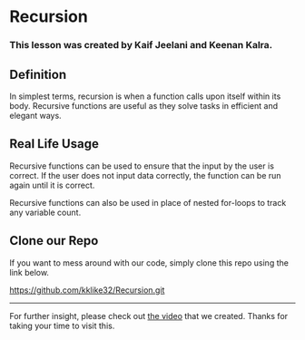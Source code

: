 # Recursion

### This lesson was created by Kaif Jeelani and Keenan Kalra.

## Definition
In simplest terms, recursion is when a function calls upon itself within its body.
Recursive functions are useful as they solve tasks in efficient and elegant ways.

## Real Life Usage
Recursive functions can be used to ensure that the input by the user is correct.
If the user does not input data correctly, the function can be run again until it is correct.

Recursive functions can also be used in place of nested for-loops to track any variable count.

## Clone our Repo
If you want to mess around with our code, simply clone this repo using the link below.

https://github.com/kklike32/Recursion.git


***

For further insight, please check out [the video](https://youtu.be/jg5SqUtnzQQ) that we created. 
Thanks for taking your time to visit this.
